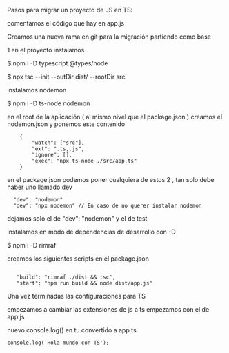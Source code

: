 Pasos para migrar un proyecto de JS en TS:

comentamos el código que hay en app.js

Creamos una nueva rama en git para la migración partiendo como base

1 en el proyecto instalamos

$ npm i -D typescript @types/node

$ npx tsc --init --outDir dist/ --rootDir src

instalamos nodemon

$ npm i -D ts-node nodemon

en el root de la aplicación ( al mismo nivel que el package.json ) creamos el nodemon.json y ponemos este contenido

```
    {
        "watch": ["src"],
        "ext": ".ts,.js",
        "ignore": [],
        "exec": "npx ts-node ./src/app.ts"
    }
```

en el package.json podemos poner cualquiera de estos 2 , tan solo debe haber uno llamado dev

```
  "dev": "nodemon"
  "dev": "npx nodemon" // En caso de no querer instalar nodemon
```

dejamos solo el de "dev": "nodemon" y el de test

instalamos en modo de dependencias de desarrollo con -D

$ npm i -D rimraf

creamos los siguientes scripts en el package.json

```

   "build": "rimraf ./dist && tsc",
   "start": "npm run build && node dist/app.js"

```

Una vez terminadas las configuraciones para TS

empezamos a cambiar las extensiones  de js a ts empezamos con el de app.js

nuevo console.log() en tu convertido a app.ts

```
console.log('Hola mundo con TS');
```